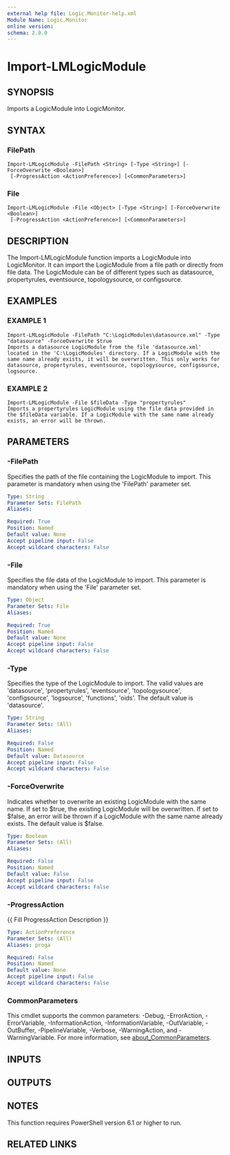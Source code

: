 ```yaml
---
external help file: Logic.Monitor-help.xml
Module Name: Logic.Monitor
online version:
schema: 2.0.0
---
```


# Import-LMLogicModule

## SYNOPSIS
Imports a LogicModule into LogicMonitor.

## SYNTAX

### FilePath
```
Import-LMLogicModule -FilePath <String> [-Type <String>] [-ForceOverwrite <Boolean>]
 [-ProgressAction <ActionPreference>] [<CommonParameters>]
```

### File
```
Import-LMLogicModule -File <Object> [-Type <String>] [-ForceOverwrite <Boolean>]
 [-ProgressAction <ActionPreference>] [<CommonParameters>]
```

## DESCRIPTION
The Import-LMLogicModule function imports a LogicModule into LogicMonitor.
It can import the LogicModule from a file path or directly from file data.
The LogicModule can be of different types such as datasource, propertyrules, eventsource, topologysource, or configsource.

## EXAMPLES

### EXAMPLE 1
```
Import-LMLogicModule -FilePath "C:\LogicModules\datasource.xml" -Type "datasource" -ForceOverwrite $true
Imports a datasource LogicModule from the file 'datasource.xml' located in the 'C:\LogicModules' directory. If a LogicModule with the same name already exists, it will be overwritten. This only works for datasource, propertyrules, eventsource, topologysource, configsource, logsource.
```

### EXAMPLE 2
```
Import-LMLogicModule -File $fileData -Type "propertyrules"
Imports a propertyrules LogicModule using the file data provided in the $fileData variable. If a LogicModule with the same name already exists, an error will be thrown.
```

## PARAMETERS

### -FilePath
Specifies the path of the file containing the LogicModule to import.
This parameter is mandatory when using the 'FilePath' parameter set.

```yaml
Type: String
Parameter Sets: FilePath
Aliases:

Required: True
Position: Named
Default value: None
Accept pipeline input: False
Accept wildcard characters: False
```

### -File
Specifies the file data of the LogicModule to import.
This parameter is mandatory when using the 'File' parameter set.

```yaml
Type: Object
Parameter Sets: File
Aliases:

Required: True
Position: Named
Default value: None
Accept pipeline input: False
Accept wildcard characters: False
```

### -Type
Specifies the type of the LogicModule to import.
The valid values are 'datasource', 'propertyrules', 'eventsource', 'topologysource', 'configsource', 'logsource', 'functions', 'oids'.
The default value is 'datasource'.

```yaml
Type: String
Parameter Sets: (All)
Aliases:

Required: False
Position: Named
Default value: Datasource
Accept pipeline input: False
Accept wildcard characters: False
```

### -ForceOverwrite
Indicates whether to overwrite an existing LogicModule with the same name.
If set to $true, the existing LogicModule will be overwritten.
If set to $false, an error will be thrown if a LogicModule with the same name already exists.
The default value is $false.

```yaml
Type: Boolean
Parameter Sets: (All)
Aliases:

Required: False
Position: Named
Default value: False
Accept pipeline input: False
Accept wildcard characters: False
```

### -ProgressAction
{{ Fill ProgressAction Description }}

```yaml
Type: ActionPreference
Parameter Sets: (All)
Aliases: proga

Required: False
Position: Named
Default value: None
Accept pipeline input: False
Accept wildcard characters: False
```

### CommonParameters
This cmdlet supports the common parameters: -Debug, -ErrorAction, -ErrorVariable, -InformationAction, -InformationVariable, -OutVariable, -OutBuffer, -PipelineVariable, -Verbose, -WarningAction, and -WarningVariable. For more information, see [about_CommonParameters](http://go.microsoft.com/fwlink/?LinkID=113216).

## INPUTS

## OUTPUTS

## NOTES
This function requires PowerShell version 6.1 or higher to run.

## RELATED LINKS
